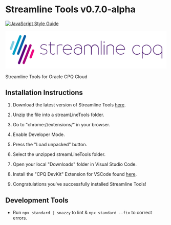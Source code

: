 # Streamline Tools v0.7.0-alpha

[![JavaScript Style Guide](https://img.shields.io/badge/code_style-standard-brightgreen.svg)](https://standardjs.com)

![Logo](SLCPQ_LOGO_SITE.png)

Streamline Tools for Oracle CPQ Cloud

## Installation Instructions

1) Download the latest version of Streamline Tools [here](https://github.com/loganbek/streamlineTools/releases).

2) Unzip the file into a streamLineTools folder.

3) Go to "chrome://extensions/" in your browser.

4) Enable Developer Mode.

5) Press the "Load unpacked" button.

6) Select the unzipped streamLineTools folder.

7) Open your local "Downloads" folder in Visual Studio Code.

8) Install the "CPQ DevKit" Extension for VSCode found [here](https://marketplace.visualstudio.com/items?itemName=CPQConsultant.cpq-devkit-o).

9) Congratulations you've successfully installed Streamline Tools!

<!-- 9) Enable the Native File System API via [chrome://flags#native-file-system-api](chrome://flags#native-file-system-api) flag. TODO: may be able to remove this -->

<!-- ### Windows Installation

- Ensure you have downloaded and installed git [here](https://git-scm.com/download/win) -->

<!-- ## TroublShooting Steps

1) Hard Refresh/Clear Cache

Ctrl + Shift + R
Cmd + Shift + R -->

## Development Tools

- Run `npx standard | snazzy` to lint & `npx standard --fix` to correct errors.

<!-- maybe add to npm test script in package.json so we run on `npm test` instead. Also look into pre-commit hook https://standardjs.com/#is-there-a-git-pre-commit-hook -->

<!-- `npx standard | standard-summary` - https://www.npmjs.com/package/standard-summary -->